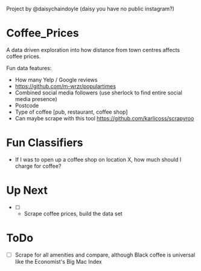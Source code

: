 Project by @daisychaindoyle (daisy you have no public instagram?)

# Coffee_Prices

A data driven exploration into how distance from town centres affects coffee prices.

Fun data features:
* How many Yelp / Google reviews
* https://github.com/m-wrzr/populartimes
* Combined social media followers (use sherlock to find entire social media presence)
* Postcode
* Type of coffee [pub, restaurant, coffee shop]
* Can maybe scrape with this tool https://github.com/karlicoss/scrapyroo

# Fun Classifiers
* If I was to open up a coffee shop on location X, how much should I charge for coffee?

# Up Next
* [ ] - Scrape coffee prices, build the data set

# ToDo
* [ ] Scrape for all amenities and compare, although Black coffee is universal like the Economist's Big Mac Index

